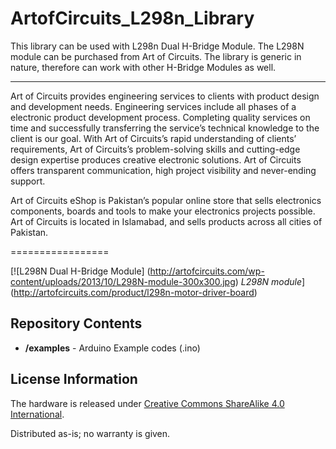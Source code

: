 # ArtofCircuits_L298n_Library
This library can be used with L298n Dual H-Bridge Module. The L298N module can be purchased from Art of Circuits. The library is generic in nature, therefore can work with other H-Bridge Modules as well.

-------------------
Art of Circuits provides engineering services to clients with product design and development needs. Engineering services include all phases of a electronic product development process. Completing quality services on time and successfully transferring the service’s technical knowledge to the client is our goal. With Art of Circuits’s rapid understanding of clients’ requirements, Art of Circuits’s problem-solving skills and cutting-edge design expertise produces creative electronic solutions. Art of Circuits offers transparent communication, high project visibility and never-ending support.

Art of Circuits eShop is Pakistan’s popular online store that sells electronics components, boards and tools to make your electronics projects possible. Art of Circuits is located in Islamabad, and sells products across all cities of Pakistan.

=================

[![L298N Dual H-Bridge Module] (http://artofcircuits.com/wp-content/uploads/2013/10/L298N-module-300x300.jpg) *L298N module*] (http://artofcircuits.com/product/l298n-motor-driver-board)

Repository Contents
-------------------
* **/examples** - Arduino Example codes (.ino)

License Information
-------------------
The hardware is released under [Creative Commons ShareAlike 4.0 International](https://creativecommons.org/licenses/by-sa/4.0/).

Distributed as-is; no warranty is given.
